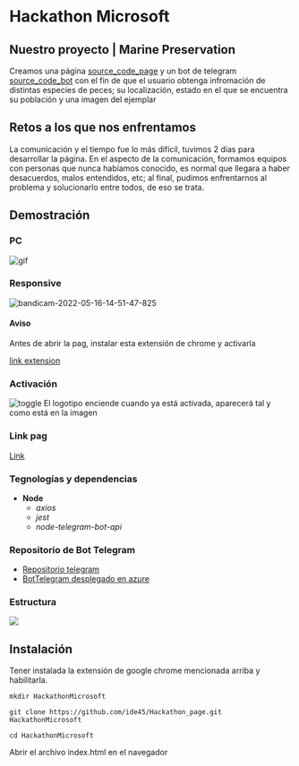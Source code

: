 # Hackathon Microsoft

## Nuestro proyecto | Marine Preservation
Creamos una página [source_code_page](https://github.com/ide45/Hackathon_code) y un bot de telegram [source_code_bot](https://github.com/LuisAngelFnz/BotTelegramMarinePreservation) con el fin de que el usuario obtenga infromación de distintas especies de peces; su localización, estado en el que se encuentra su población y una imagen del ejemplar

## Retos a los que nos enfrentamos
La comunicación y el tiempo fue lo más difícil, tuvimos 2 días para desarrollar la página. En el aspecto de la comunicación, formamos equipos con personas que nunca habíamos conocido, es normal que llegara a haber desacuerdos, malos entendidos, etc; al final, pudimos enfrentarnos al problema y solucionarlo entre todos, de eso se trata. 

## Demostración

### PC
![gif](https://github.com/ide45/ide45_public/blob/main/ezgif.com-gif-maker.gif)
### Responsive
![bandicam-2022-05-16-14-51-47-825](https://user-images.githubusercontent.com/91546625/168673178-15bdb3d4-2a03-4b8b-8598-b128c6a0d920.gif)

#### Aviso
Antes de abrir la pag, instalar esta extensión de chrome y activarla

[link extension](https://chrome.google.com/webstore/detail/allow-cors-access-control/lhobafahddgcelffkeicbaginigeejlf)

### Activación
![toggle](https://user-images.githubusercontent.com/91546625/168416774-c367885a-6f7e-4572-b6f1-66cd278fb181.png)
El logotipo enciende cuando ya está activada, aparecerá tal y como está en la imagen

### Link pag
[Link](https://ide45.github.io/mockup_noC/#/)

### Tegnologías y dependencias
- **Node**
    - *axios*
    - *jest*
    - *node-telegram-bot-api*
 
 ### Repositorio de Bot Telegram
 - [Repositorio telegram](https://github.com/LuisAngelFnz/BotTelegramMarinePreservation)
 - [BotTelegram desplegado en azure](t.me/MarinePreservationBot)
 
 ### Estructura
 
 [![](https://mermaid.ink/img/pako:eNp1kMGKAjEMhl-l5KSgLzAHYcbuYQ8LAwp7mHqINmrRaWfbzMKivrsRO64HDTmEL3_-kJxgEyxBAbuI3V4ttfFKomxGGhnXmGi8uqNq9IXReaojJYq_yC54Vdaf43t73nzTWnW4o6zXTRV4SUcS51ZYNlbT6UydlWSVff9JOagGJqu64BNJOc9rHp2fnhK_8HmaycfotzMwgZZii87KB043ZoD31JKBQkqL8WDA-Ivo-s4i04d1HCIUWzwmmgD2HBZ_fgMFx54GkXZ4uzmrLlf09mus)](https://mermaid.live/edit#pako:eNp1kMGKAjEMhl-l5KSgLzAHYcbuYQ8LAwp7mHqINmrRaWfbzMKivrsRO64HDTmEL3_-kJxgEyxBAbuI3V4ttfFKomxGGhnXmGi8uqNq9IXReaojJYq_yC54Vdaf43t73nzTWnW4o6zXTRV4SUcS51ZYNlbT6UydlWSVff9JOagGJqu64BNJOc9rHp2fnhK_8HmaycfotzMwgZZii87KB043ZoD31JKBQkqL8WDA-Ivo-s4i04d1HCIUWzwmmgD2HBZ_fgMFx54GkXZ4uzmrLlf09mus)
 
 ## Instalación
 Tener instalada la extensión de google chrome mencionada arriba y habilitarla.

 ```
mkdir HackathonMicrosoft
 
git clone https://github.com/ide45/Hackathon_page.git HackathonMicrosoft

cd HackathonMicrosoft

 ```
 Abrir el archivo index.html en el navegador
